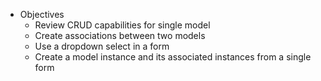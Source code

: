 * Objectives
    - Review CRUD capabilities for single model
    - Create associations between two models
    - Use a dropdown select in a form
    - Create a model instance and its associated instances from a single form